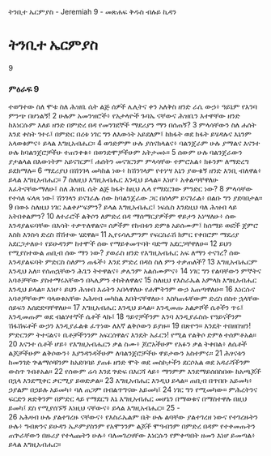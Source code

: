 ﻿
 ትንቢተ ኤርምያስ - Jeremiah 9 - መጽሐፍ ቅዱስ ብሉይ ኪዳን
# ትንቢተ ኤርምያስ
9
### ምዕራፍ 9
 ተወግተው ስለ ሞቱ ስለ ሕዝቤ ሴት ልጅ ሰዎች ሌሊትና ቀን አለቅስ ዘንድ ራሴ ውኃ፥ ዓይኔም የእንባ ምንጭ በሆነልኝ!
2  ሁሉም አመንዝሮች፥ የአታላዮች ጉባኤ ናቸውና ሕዝቤን እተዋቸው ዘንድ ከእነርሱም እለይ ዘንድ በምድረ በዳ የመንገደኞች ማደሪያን ማን በሰጠኝ?
3  ምላሳቸውን ስለ ሐሰት እንደ ቀስት ገተሩ፤ በምድር በረቱ ነገር ግን ለእውነት አይደለም፤ ከክፋት ወደ ክፋት ይሄዳሉና እኔንም አላወቁምና፥ ይላል እግዚአብሔር።
4  ወንድምም ሁሉ ያሰናክላልና፥ ባልንጀራም ሁሉ ያማልና እናንተ ሁሉ ከባልንጀሮቻችሁ ተጠንቀቁ፥ በወንድሞቻችሁም አትታመኑ።
5  ሰውም ሁሉ ባልንጀራውን ያታልላል በእውነትም አይናገርም፤ ሐሰትን መናገርንም ምላሳቸው ተምሮአል፥ ክፉንም ለማድረግ ይደክማሉ።
6  ማደሪያህ በሽንገላ መካከል ነው፥ ከሽንገላም የተነሣ እኔን ያውቁኝ ዘንድ እንቢ ብለዋል፥ ይላል እግዚአብሔር።
7  ስለዚህ እግዚአብሔር እንዲህ ይላል። እነሆ፥ አቀልጣቸዋለሁ እፈትናቸውማለሁ፤ ስለ ሕዝቤ ሴት ልጅ ክፋት ከዚህ ሌላ የማደርገው ምንድር ነው?
8  ምላሳቸው የተሳለ ፍላጻ ነው፤ ሽንገላን ይናገራሉ ሰው ከባልንጀራው ጋር በሰላም ይናገራል፥ በልቡ ግን ያደባበታል።
9  በውኑ ስለዚህ ነገር አልቀሥፍምን? ይላል እግዚአብሔር፤ ነፍሴስ እንደዚህ ባለ ሕዝብ ላይ አትበቀልምን?
10  ለተራሮች ልቅሶን ለምድረ በዳ ማሰማርያዎችም ዋይታን አነሣለሁ፥ ሰው እንዳያልፍባቸው በእሳት ተቃጥለዋልና። ሰዎችም የከብቱን ድምፅ አይሰሙም፤ ከሰማይ ወፎች ጀምሮ እስከ እንስሳ ድረስ ሸሽተው ሄደዋል።
11  ኢየሩሳሌምንም የፍርስራሽ ክምር የቀበሮም ማደሪያ አደርጋታለሁ፥ የይሁዳንም ከተሞች ሰው የማይቀመጥባት ባድማ አደርጋቸዋለሁ።
12  ይህን የሚያስተውል ጠቢብ ሰው ማን ነው? ያወራስ ዘንድ የእግዚአብሔር አፍ ለማን ተናገረ? ሰው እንዳያልፍባት ምድርስ ስለምን ጠፋች፥ እንደ ምድረ በዳስ ስለ ምን ተቃጠለች?
13  እግዚአብሔርም እንዲህ አለ። የሰጠኋቸውን ሕጌን ትተዋልና፥ ቃሌንም አልሰሙምና፥
14  ነገር ግን የልባቸውን ምኞትና አባቶቻቸው ያስተማሩአቸውን በኣሊምን ተከትለዋልና
15  ስለዚህ የእስራኤል አምላክ እግዚአብሔር እንዲህ ይላል። እነሆ፥ ይህን ሕዝብ እሬትን አበላዋለሁ የሐሞትንም ውኃ አጠጣዋለሁ።
16  እነርሱና አባቶቻቸውም ባላወቁአቸው አሕዛብ መካከል እበትናቸዋለሁ፥ እስካጠፋቸውም ድረስ በስተ ኋላቸው ሰይፍን እሰድድባቸዋለሁ።
17  እግዚአብሔር እንዲህ ይላል። እንዲመጡ አልቃሾች ሴቶችን ጥሩ፤ እንዲመጡም ወደ ብልሃተኞች ሴቶች ላኩ፤
18  ዓይኖቻችንም እንባ እንዲያፈስሱ የዓይናችንም ሽፋሽፍቶች ውኃን እንዲያፈልቁ ፈጥነው ለእኛ ልቅሶውን ይያዙ።
19  በጽዮን። እንዴት ተበዘበዝን! ምድርንም ትተናልና፥ ቤቶቻችንንም አፍርሰዋልና እንዴት አፈርን! የሚል የልቅሶ ድምፅ ተሰምቶአል።
20  እናንተ ሴቶች ሆይ፥ የእግዚአብሔርን ቃል ስሙ፥ ጆሮአችሁም የአፉን ቃል ትቀበል፥ ለሴቶች ልጆቻችሁም ልቅሶውን፥ እያንዳንዳችሁም ለባልንጀሮቻችሁ ዋይታውን አስተምሩ።
21  ሕፃናቱን ከመንገድ ጕልማሶቹንም ከአደባባይ ያጠፉ ዘንድ ሞት ወደ መስኮታችን ደርሶአል ወደ አዳራሻችንም ውስጥ ገብቶአል።
22  የሰውም ሬሳ እንደ ጕድፍ በእርሻ ላይ፥ ማንምም እንደማይሰበስበው ከአጫጆች በኋላ እንደሚቀር ቃርሚያ ይወድቃል።
23  እግዚአብሔር እንዲህ ይላል። ጠቢብ በጥበቡ አይመካ፥ ኃያልም በኃይሉ አይመካ፥ ባለ ጠጋም በብልጥግናው አይመካ፤
24  ነገር ግን የሚመካው። ምሕረትንና ፍርድን ጽድቅንም በምድር ላይ የማደርግ እኔ እግዚአብሔር መሆኔን በማወቁና በማስተዋሉ በዚህ ይመካ፤ ደስ የሚያሰኙኝ እነዚህ ናቸውና፥ ይላል እግዚአብሔር።
25 -  
26  አሕዛብ ሁሉ ያልተገረዙ ናቸውና፥ የእስራኤልም ቤት ሁሉ ልባቸው ያልተገረዘ ነውና የተገረዙትን ሁሉ፥ ግብጽንና ይሁዳን ኤዶምያስንም የአሞንንም ልጆች ሞዓብንም በምድረ በዳም የተቀመጡትን ጠጕራቸውን በዙሪያ የተላጩትን ሁሉ፥ ባለመገረዛቸው እነርሱን የምቀጣበት ዘመን እነሆ ይመጣል፥ ይላል እግዚአብሔር።

